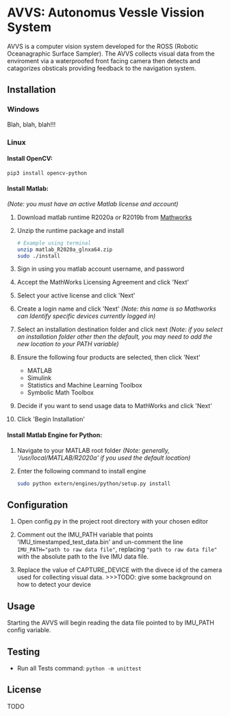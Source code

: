 # AVVS: Autonomus Vessle Vission System

AVVS is a computer vision system developed for the ROSS (Robotic Oceanagraphic Surface Sampler). The AVVS collects visual data from the enviroment via a waterproofed front facing camera then detects and catagorizes obsticals providing feedback to the navigation system.

## Installation

### Windows

Blah, blah, blah!!!

### Linux

#### Install OpenCV:

```bash
pip3 install opencv-python
```

#### Install Matlab:

*(Note: you must have an active Matlab license and account)*

1) Download matlab runtime R2020a or R2019b from [Mathworks](https://www.mathworks.com/products/compiler/matlab-runtime.html)

2) Unzip the runtime package and install

    ```bash
    # Example using terminal
    unzip matlab_R2020a_glnxa64.zip
    sudo ./install
    ```
3) Sign in using you matlab account username, and password

4) Accept the MathWorks Licensing Agreement and click 'Next'

5) Select your active license and click 'Next'

6) Create a login name and click 'Next' *(Note: this name is so Mathworks can Identify specific devices currently logged in)*

7) Select an installation destination folder and click next *(Note: if you select an installation folder other then the default, you may need to add the new location to your PATH variable)*

8) Ensure the following four products are selected, then click 'Next'

    * MATLAB
    * Simulink
    * Statistics and Machine Learning Toolbox
    * Symbolic Math Toolbox

9) Decide if you want to send usage data to MathWorks and click 'Next'

10) Click 'Begin Installation'

#### Install Matlab Engine for Python:

1) Navigate to your MATLAB root folder *(Note: generally, '/usr/local/MATLAB/R2020a' if you used the default location)*

2) Enter the following command to install engine

    ```bash
    sudo python extern/engines/python/setup.py install
    ```

## Configuration

1) Open config.py in the project root directory with your chosen editor

2) Comment out the IMU_PATH variable that points 'IMU_timestamped_test_data.bin' and un-comment the line ``` IMU_PATH="path to raw data file"```, replacing ```"path to raw data file"``` with the absolute path to the live IMU data file.

3) Replace the value of CAPTURE_DEVICE with the divece id of the camera used for collecting visual data. >>>TODO: give some background on how to detect your device

## Usage
Starting the AVVS will begin reading the data file pointed to by IMU_PATH config variable. 

## Testing
- Run all Tests command: ```python -m unittest```

## License
TODO
